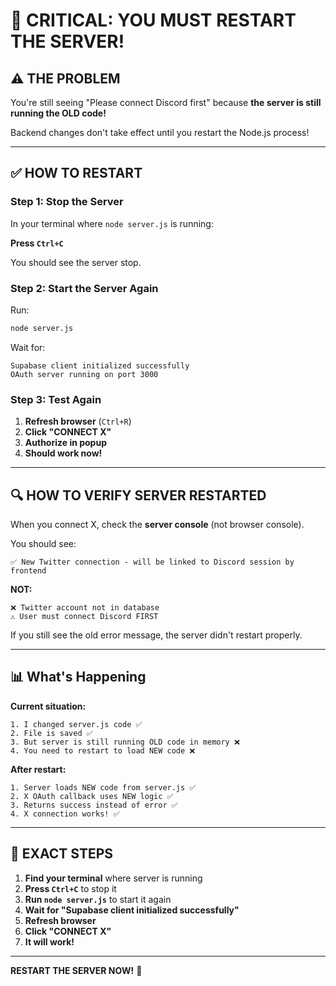 # 🚨 CRITICAL: YOU MUST RESTART THE SERVER!

## ⚠️ THE PROBLEM

You're still seeing "Please connect Discord first" because **the server is still running the OLD code!**

Backend changes don't take effect until you restart the Node.js process!

---

## ✅ HOW TO RESTART

### **Step 1: Stop the Server**

In your terminal where `node server.js` is running:

**Press `Ctrl+C`**

You should see the server stop.

### **Step 2: Start the Server Again**

Run:
```bash
node server.js
```

Wait for:
```
Supabase client initialized successfully
OAuth server running on port 3000
```

### **Step 3: Test Again**

1. **Refresh browser** (`Ctrl+R`)
2. **Click "CONNECT X"**
3. **Authorize in popup**
4. **Should work now!**

---

## 🔍 HOW TO VERIFY SERVER RESTARTED

When you connect X, check the **server console** (not browser console).

You should see:
```
✅ New Twitter connection - will be linked to Discord session by frontend
```

**NOT:**
```
❌ Twitter account not in database
⚠️ User must connect Discord FIRST
```

If you still see the old error message, the server didn't restart properly.

---

## 📊 What's Happening

**Current situation:**
```
1. I changed server.js code ✅
2. File is saved ✅
3. But server is still running OLD code in memory ❌
4. You need to restart to load NEW code ❌
```

**After restart:**
```
1. Server loads NEW code from server.js ✅
2. X OAuth callback uses NEW logic ✅
3. Returns success instead of error ✅
4. X connection works! ✅
```

---

## 🎯 EXACT STEPS

1. **Find your terminal** where server is running
2. **Press `Ctrl+C`** to stop it
3. **Run `node server.js`** to start it again
4. **Wait for "Supabase client initialized successfully"**
5. **Refresh browser**
6. **Click "CONNECT X"**
7. **It will work!**

---

**RESTART THE SERVER NOW!** 🔄
